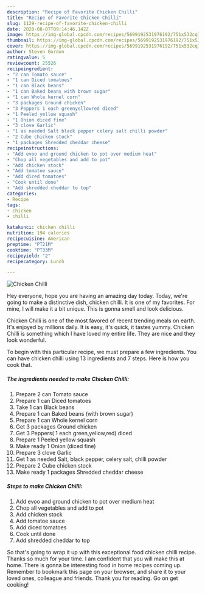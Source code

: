 ```yaml
---
description: "Recipe of Favorite Chicken Chilli"
title: "Recipe of Favorite Chicken Chilli"
slug: 1129-recipe-of-favorite-chicken-chilli
date: 2020-08-07T09:14:46.142Z
image: https://img-global.cpcdn.com/recipes/5699192531976192/751x532cq70/chicken-chilli-recipe-main-photo.jpg
thumbnail: https://img-global.cpcdn.com/recipes/5699192531976192/751x532cq70/chicken-chilli-recipe-main-photo.jpg
cover: https://img-global.cpcdn.com/recipes/5699192531976192/751x532cq70/chicken-chilli-recipe-main-photo.jpg
author: Steven Gordon
ratingvalue: 5
reviewcount: 25526
recipeingredient:
- "2 can Tomato sauce"
- "1 can Diced tomatoes"
- "1 can Black beans"
- "1 can Baked beans with brown sugar"
- "1 can Whole kernel corn"
- "3 packages Ground chicken"
- "3 Peppers 1 each greenyellowred diced"
- "1 Peeled yellow squash"
- "1 Onion diced fine"
- "3 clove Garlic"
- "1 as needed Salt black pepper celery salt chilli powder"
- "2 Cube chicken stock"
- "1 packages Shredded cheddar cheese"
recipeinstructions:
- "Add evoo and ground chicken to pot over medium heat"
- "Chop all vegetables and add to pot"
- "Add chicken stock"
- "Add tomatoe sauce"
- "Add diced tomatoes"
- "Cook until done"
- "Add shredded cheddar to top"
categories:
- Recipe
tags:
- chicken
- chilli

katakunci: chicken chilli 
nutrition: 194 calories
recipecuisine: American
preptime: "PT21M"
cooktime: "PT33M"
recipeyield: "2"
recipecategory: Lunch

---
```



![Chicken Chilli](https://img-global.cpcdn.com/recipes/5699192531976192/751x532cq70/chicken-chilli-recipe-main-photo.jpg)

Hey everyone, hope you are having an amazing day today. Today, we're going to make a distinctive dish, chicken chilli. It is one of my favorites. For mine, I will make it a bit unique. This is gonna smell and look delicious.

Chicken Chilli is one of the most favored of recent trending meals on earth. It's enjoyed by millions daily. It is easy, it's quick, it tastes yummy. Chicken Chilli is something which I have loved my entire life. They are nice and they look wonderful.




To begin with this particular recipe, we must prepare a few ingredients. You can have chicken chilli using 13 ingredients and 7 steps. Here is how you cook that.

<!--inarticleads1-->

##### The ingredients needed to make Chicken Chilli:

1. Prepare 2 can Tomato sauce
1. Prepare 1 can Diced tomatoes
1. Take 1 can Black beans
1. Prepare 1 can Baked beans (with brown sugar)
1. Prepare 1 can Whole kernel corn
1. Get 3 packages Ground chicken
1. Get 3 Peppers( 1 each green,yellow,red) diced
1. Prepare 1 Peeled yellow squash
1. Make ready 1 Onion (diced fine)
1. Prepare 3 clove Garlic
1. Get 1 as needed Salt, black pepper, celery salt, chilli powder
1. Prepare 2 Cube chicken stock
1. Make ready 1 packages Shredded cheddar cheese




<!--inarticleads2-->

##### Steps to make Chicken Chilli:

1. Add evoo and ground chicken to pot over medium heat
1. Chop all vegetables and add to pot
1. Add chicken stock
1. Add tomatoe sauce
1. Add diced tomatoes
1. Cook until done
1. Add shredded cheddar to top




So that's going to wrap it up with this exceptional food chicken chilli recipe. Thanks so much for your time. I am confident that you will make this at home. There is gonna be interesting food in home recipes coming up. Remember to bookmark this page on your browser, and share it to your loved ones, colleague and friends. Thank you for reading. Go on get cooking!

